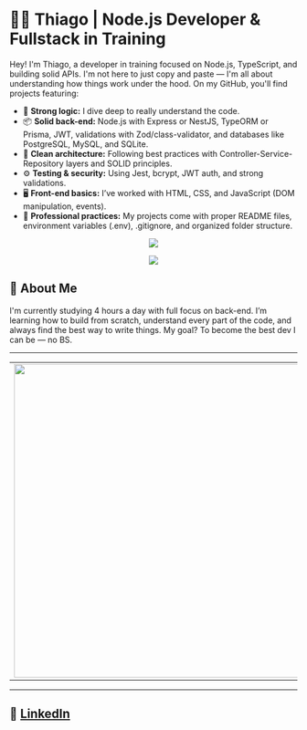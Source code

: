 

# 👨‍💻 Thiago | Node.js Developer & Fullstack in Training

Hey! I'm Thiago, a developer in training focused on Node.js, TypeScript, and building solid APIs. I'm not here to just copy and paste — I'm all about understanding how things work under the hood. On my GitHub, you'll find projects featuring:

- 🧠 **Strong logic:** I dive deep to really understand the code.
- 📦 **Solid back-end:** Node.js with Express or NestJS, TypeORM or Prisma, JWT, validations with Zod/class-validator, and databases like PostgreSQL, MySQL, and SQLite.
- 🧰 **Clean architecture:** Following best practices with Controller-Service-Repository layers and SOLID principles.
- ⚙️ **Testing & security:** Using Jest, bcrypt, JWT auth, and strong validations.
- 🖥️ **Front-end basics:** I’ve worked with HTML, CSS, and JavaScript (DOM manipulation, events).
- 🧪 **Professional practices:** My projects come with proper README files, environment variables (.env), .gitignore, and organized folder structure.

<p align="center">
  <a href="https://skillicons.dev">
    <img src="https://skillicons.dev/icons?i=git,docker,ts,js,nestjs,nodejs,pug,python,figma,html,css" />
  </a>
</p>
<p align="center">
  <a href="https://skillicons.dev">
    <img src="https://skillicons.dev/icons?i=prisma,sequelize,mysql,mongodb,postgresql,sqlite,aws,windows,jest" />
  </a>
</p>

## 🚀 About Me

I'm currently studying 4 hours a day with full focus on back-end. I’m learning how to build from scratch, understand every part of the code, and always find the best way to write things. My goal? To become the best dev I can be — no BS.

---

<table>
  <tr>
    <td>
      <img src="https://github-readme-stats.vercel.app/api?username=thiagosampaiog&show_icons=true&theme=tokyonight&custom_title=Thiago%20Galdino%20Sampaio's%20GitHub%20Stats&hide_border=true&card_width=450px" width="550"/>
    </td>
    <td>
      <img src="https://github-readme-stats.vercel.app/api/top-langs/?username=thiagosampaiog&layout=donut&theme=tokyonight&hide_border=true&card_width=450px" width="550"/>
    </td>
  </tr>
</table>

---
💼 **[LinkedIn](https://www.linkedin.com/in/thiago-sampaiog/)**  
---


